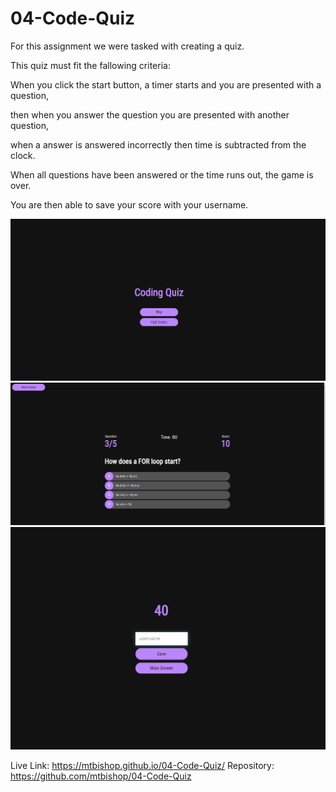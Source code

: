 # 04-Code-Quiz

For this assignment we were tasked with creating a quiz.

This quiz must fit the fallowing criteria:

When you click the start button, a timer starts and you are presented with a question,

then when you answer the question you are presented with another question,

when a answer is answered incorrectly then time is subtracted from the clock.

When all questions have been answered or the time runs out, the game is over.

You are then able to save your score with your username.

![Title Screen Picture](https://github.com/mtbishop/04-Code-Quiz/blob/main/docs/demo/title%20screen.PNG)
![Questions Picture](https://github.com/mtbishop/04-Code-Quiz/blob/main/docs/demo/questions.PNG)
![High Scores Picture](https://github.com/mtbishop/04-Code-Quiz/blob/main/docs/demo/high%20score%20screen.PNG)

Live Link: https://mtbishop.github.io/04-Code-Quiz/
Repository: https://github.com/mtbishop/04-Code-Quiz
